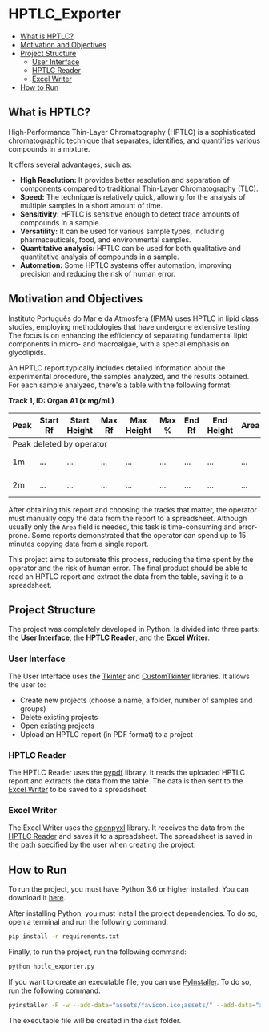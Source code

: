 # HPTLC_Exporter

- [What is HPTLC?](#what-is-hptlc)
- [Motivation and Objectives](#motivation-and-objectives)
- [Project Structure](#project-structure)
    - [User Interface](#user-interface)
    - [HPTLC Reader](#hptlc-reader)  
    - [Excel Writer](#excel-writer)
- [How to Run](#how-to-run)

## What is HPTLC?
High-Performance Thin-Layer Chromatography (HPTLC) is a sophisticated chromatographic technique that separates, identifies, and quantifies various compounds in a mixture.

It offers several advantages, such as:
 - **High Resolution:** It provides better resolution and separation of components compared to traditional Thin-Layer Chromatography (TLC).
 - **Speed:** The technique is relatively quick, allowing for the analysis of multiple samples in a short amount of time.
 - **Sensitivity:** HPTLC is sensitive enough to detect trace amounts of compounds in a sample.
 - **Versatility:** It can be used for various sample types, including pharmaceuticals, food, and environmental samples.
 - **Quantitative analysis:** HPTLC can be used for both qualitative and quantitative analysis of compounds in a sample.
 - **Automation:** Some HPTLC systems offer automation, improving precision and reducing the risk of human error.

## Motivation and Objectives
Instituto Português do Mar e da Atmosfera (IPMA) uses HPTLC in lipid class studies, employing methodologies that have undergone extensive testing. The focus is on enhancing the efficiency of separating fundamental lipid components in micro- and macroalgae, with a special emphasis on glycolipids.

An HPTLC report typically includes detailed information about the experimental procedure, the samples analyzed, and the results obtained. For each sample analyzed, there's a table with the following format:

**Track 1, ID: Organ A1 (x mg/mL)**
<table>
  <thead>
    <tr>
      <th>Peak</th>
      <th>Start Rf</th>
      <th>Start Height</th>
      <th>Max Rf</th>
      <th>Max Height</th>
      <th>Max %</th>
      <th>End Rf</th>
      <th>End Height</th>
      <th>Area</th>
      <th>Area %</th>
      <th>Assigned Substance</th>
    </tr>
  </thead>
  <tbody>
    <tr>
      <td colspan=11>Peak deleted by operator</td>
    </tr>
    <tr>
        <td>1m</td>
        <td>...</td>
        <td>...</td>
        <td>...</td>
        <td>...</td>
        <td>...</td>
        <td>...</td>
        <td>...</td>
        <td>...</td>
        <td>...</td>
        <td>Substance 1</td>
    </tr>
    <tr>
        <td>2m</td>
        <td>...</td>
        <td>...</td>
        <td>...</td>
        <td>...</td>
        <td>...</td>
        <td>...</td>
        <td>...</td>
        <td>...</td>
        <td>...</td>
        <td>Substance 2</td>
    </tr>
  </tbody>
</table>

After obtaining this report and choosing the tracks that matter, the operator must manually copy the data from the report to a spreadsheet. Although usually only the `Area` field is needed, this task is time-consuming and error-prone. Some reports demonstrated that the operator can spend up to 15 minutes copying data from a single report.

This project aims to automate this process, reducing the time spent by the operator and the risk of human error. The final product should be able to read an HPTLC report and extract the data from the table, saving it to a spreadsheet.

## Project Structure
The project was completely developed in Python. Is divided into three parts: the **User Interface**, the **HPTLC Reader**, and the **Excel Writer**.

### User Interface
The User Interface uses the [Tkinter](https://docs.python.org/3/library/tkinter.html) and [CustomTkinter](https://pypi.org/project/customtkinter/) libraries. It allows the user to:

- Create new projects (choose a name, a folder, number of samples and groups)
- Delete existing projects
- Open existing projects
- Upload an HPTLC report (in PDF format) to a project

### HPTLC Reader
The HPTLC Reader uses the [pypdf](https://pypi.org/project/pypdf/) library. It reads the uploaded HPTLC report and extracts the data from the table. The data is then sent to the [Excel Writer](#excel-writer) to be saved to a spreadsheet.

### Excel Writer
The Excel Writer uses the [openpyxl](https://pypi.org/project/openpyxl/) library. It receives the data from the [HPTLC Reader](#hptlc-reader) and saves it to a spreadsheet. The spreadsheet is saved in the path specified by the user when creating the project.

## How to Run
To run the project, you must have Python 3.6 or higher installed. You can download it [here](https://www.python.org/downloads/).

After installing Python, you must install the project dependencies. To do so, open a terminal and run the following command:

```bash
pip install -r requirements.txt
```

Finally, to run the project, run the following command:

```bash
python hptlc_exporter.py
```

If you want to create an executable file, you can use [PyInstaller](https://www.pyinstaller.org/). To do so, run the following command:

```bash
pyinstaller -F -w --add-data="assets/favicon.ico;assets/" --add-data="assets/search.png;assets/" --icon="assets/favicon.ico" hptlc_exporter.py
```

The executable file will be created in the `dist` folder.
